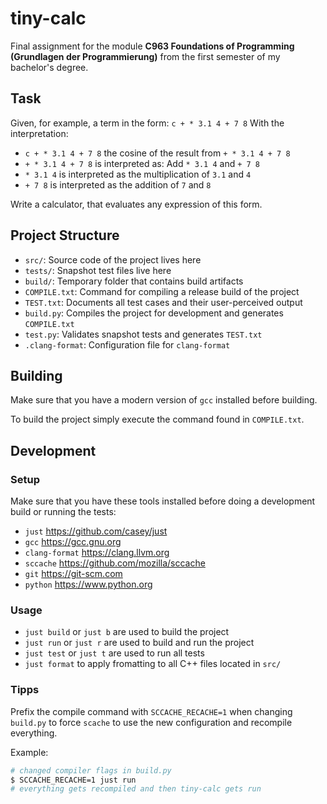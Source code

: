 # tiny-calc

Final assignment for the module
**C963 Foundations of Programming (Grundlagen der Programmierung)**
from the first semester of my bachelor's degree.

## Task

Given, for example, a term in the form: `c + * 3.1 4 + 7 8` With the interpretation:

- `c + * 3.1 4 + 7 8` the cosine of the result from `+ * 3.1 4 + 7 8`
- `+ * 3.1 4 + 7 8` is interpreted as: Add `* 3.1 4` and `+ 7 8`
- `* 3.1 4` is interpreted as the multiplication of `3.1` and `4`
- `+ 7 8` is interpreted as the addition of `7` and `8`

Write a calculator, that evaluates any expression of this form.

## Project Structure

- `src/`: Source code of the project lives here
- `tests/`: Snapshot test files live here
- `build/`: Temporary folder that contains build artifacts
- `COMPILE.txt`: Command for compiling a release build of the project
- `TEST.txt`: Documents all test cases and their user-perceived output
- `build.py`: Compiles the project for development and generates `COMPILE.txt`
- `test.py`: Validates snapshot tests and generates `TEST.txt`
- `.clang-format`: Configuration file for `clang-format`

## Building

Make sure that you have a modern version of `gcc` installed before building.

To build the project simply execute the command found in `COMPILE.txt`.

## Development

### Setup

Make sure that you have these tools installed before doing a development build or running the tests:

- `just` https://github.com/casey/just
- `gcc` https://gcc.gnu.org
- `clang-format` https://clang.llvm.org
- `sccache` https://github.com/mozilla/sccache
- `git` https://git-scm.com
- `python` https://www.python.org

### Usage

- `just build` or `just b` are used to build the project
- `just run` or `just r` are used to build and run the project
- `just test` or `just t` are used to run all tests
- `just format` to apply fromatting to all C++ files located in `src/`

### Tipps

Prefix the compile command with `SCCACHE_RECACHE=1` when changing `build.py` to force `scache` to use the new configuration and recompile everything.

Example:

```bash
# changed compiler flags in build.py
$ SCCACHE_RECACHE=1 just run
# everything gets recompiled and then tiny-calc gets run
```
